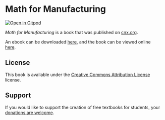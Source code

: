 # Math for Manufacturing

[![Open in Gitpod](https://gitpod.io/button/open-in-gitpod.svg)](https://gitpod.io/from-referrer/)

_Math for Manufacturing_ is a book that was published on [cnx.org](https://cnx.org/).

An ebook can be downloaded [here](https://github.com/cnx-user-books/cnxbook-math-for-manufacturing/releases/latest), and the book can be viewed online [here](https://github.com/cnx-user-books/cnxbook-math-for-manufacturing/releases/latest).

## License
This book is available under the [Creative Commons Attribution License](./LICENSE) license.

## Support
If you would like to support the creation of free textbooks for students, your [donations are welcome](https://riceconnect.rice.edu/donation/support-openstax-banner).
